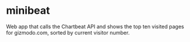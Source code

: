 minibeat
========

Web app that calls the Chartbeat API and shows the top ten visited pages for gizmodo.com, sorted by current visitor number.
